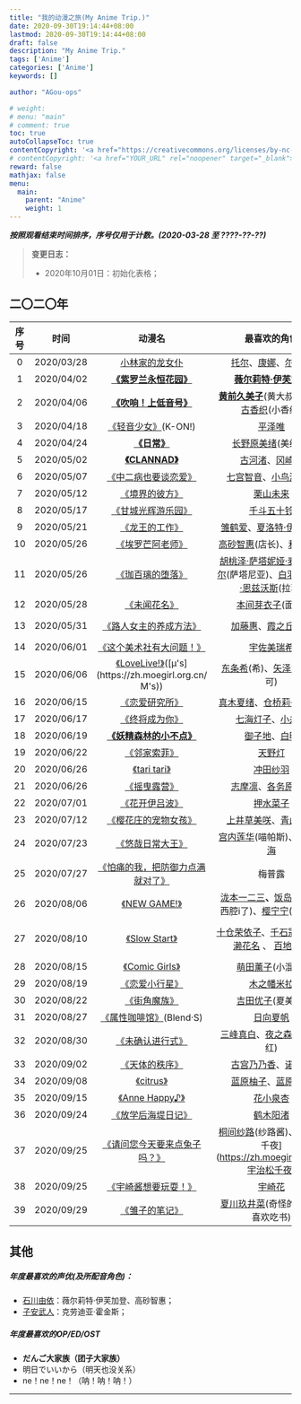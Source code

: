 ```yaml
---
title: "我的动漫之旅(My Anime Trip.)"
date: 2020-09-30T19:14:44+08:00
lastmod: 2020-09-30T19:14:44+08:00
draft: false
description: "My Anime Trip."
tags: ['Anime']
categories: ['Anime']
keywords: []

author: "AGou-ops"

# weight:
# menu: "main"
# comment: true
toc: true
autoCollapseToc: true
contentCopyright: '<a href="https://creativecommons.org/licenses/by-nc-nd/4.0/" rel="noopener" target="_blank">CC BY-NC-ND 4.0</a>'
# contentCopyright: '<a href="YOUR_URL" rel="noopener" target="_blank">See origin</a>'
reward: false
mathjax: false
menu:
  main:
    parent: "Anime"
    weight: 1
---
```


***按照观看结束时间排序，序号仅用于计数。(2020-03-28 至 ????-??-??)***

> **变更日志：**
>
> - 2020年10月01日：初始化表格；

## 二〇二〇年

| 序号 |    时间    |                            动漫名                            |                         最喜欢的角色                         |                            制片方                            |
| :--: | :--------: | :----------------------------------------------------------: | :----------------------------------------------------------: | :----------------------------------------------------------: |
|  0   | 2020/03/28 |  [小林家的龙女仆](https://zh.moegirl.org.cn/小林家的龙女仆)  | [托尔](https://zh.moegirl.org.cn/托尔(小林家的龙女仆))、[康娜](https://zh.moegirl.org.cn/康娜卡姆依)、[尔科亚](https://zh.moegirl.org.cn/露科亚) | [京都](https://zh.moegirl.org.cn/%E4%BA%AC%E9%83%BD%E5%8A%A8%E7%94%BB) |
|  1   | 2020/04/02 | **[《紫罗兰永恒花园》](https://zh.moegirl.org.cn/紫罗兰永恒花园)** | **[薇尔莉特·伊芙加登](https://zh.moegirl.org.cn/薇尔莉特·伊芙加登)** | [京都](https://zh.moegirl.org.cn/%E4%BA%AC%E9%83%BD%E5%8A%A8%E7%94%BB) |
|  2   | 2020/04/06 | **[《吹响！上低音号》](https://zh.moegirl.org.cn/吹响！上低音号)** | **[黄前久美子](https://zh.moegirl.org.cn/黄前久美子)**(黄大叔)、[中世古香织](https://zh.moegirl.org.cn/中世古香织)(小香织) | [京都](https://zh.moegirl.org.cn/%E4%BA%AC%E9%83%BD%E5%8A%A8%E7%94%BB) |
|  3   | 2020/04/18 |  [《轻音少女》](https://zh.moegirl.org.cn/轻音少女)(K-ON!)   |          [平泽唯](https://zh.moegirl.org.cn/平泽唯)          | [京都](https://zh.moegirl.org.cn/%E4%BA%AC%E9%83%BD%E5%8A%A8%E7%94%BB) |
|  4   | 2020/04/24 |        **[《日常》](https://zh.moegirl.org.cn/日常)**        |  [长野原美绪](https://zh.moegirl.org.cn/长野原美绪)(美绪酱)  | [京都](https://zh.moegirl.org.cn/%E4%BA%AC%E9%83%BD%E5%8A%A8%E7%94%BB) |
|  5   | 2020/05/02 |     **[《CLANNAD》](https://zh.moegirl.org.cn/CLANNAD)**     | [古河渚](https://zh.moegirl.org.cn/古河渚)、[冈崎汐](https://zh.moegirl.org.cn/冈崎汐) | [京都](https://zh.moegirl.org.cn/%E4%BA%AC%E9%83%BD%E5%8A%A8%E7%94%BB) |
|  6   | 2020/05/07 | [《中二病也要谈恋爱》](https://zh.moegirl.org.cn/中二病也要谈恋爱) | [七宫智音](https://zh.moegirl.org.cn/七宫智音)、[小鸟游六花](https://zh.moegirl.org.cn/小鸟游六花) | [京都](https://zh.moegirl.org.cn/%E4%BA%AC%E9%83%BD%E5%8A%A8%E7%94%BB) |
|  7   | 2020/05/12 |    [《境界的彼方》](https://zh.moegirl.org.cn/境界的彼方)    |        [栗山未来](https://zh.moegirl.org.cn/栗山未来)        | [京都](https://zh.moegirl.org.cn/%E4%BA%AC%E9%83%BD%E5%8A%A8%E7%94%BB) |
|  8   | 2020/05/17 | [《甘城光辉游乐园》](https://zh.moegirl.org.cn/甘城光辉游乐园) |      [千斗五十铃](https://zh.moegirl.org.cn/千斗五十铃)      | [京都](https://zh.moegirl.org.cn/%E4%BA%AC%E9%83%BD%E5%8A%A8%E7%94%BB) |
|  9   | 2020/05/21 |    [《龙王的工作》](https://zh.moegirl.org.cn/龙王的工作)    | [雏鹤爱](https://zh.moegirl.org.cn/雏鹤爱)、[夏洛特·伊佐阿尔](https://zh.moegirl.org.cn/夏洛特·伊佐阿尔) |    [project No.9](https://zh.moegirl.org.cn/Project_No.9)    |
|  10  | 2020/05/26 |  [《埃罗芒阿老师》](https://zh.moegirl.org.cn/埃罗芒阿老师)  | [高砂智惠](https://zh.moegirl.org.cn/高砂智惠)(店长)、[和泉纱雾](https://zh.moegirl.org.cn/和泉纱雾) |    [A-1 Pictures](https://zh.moegirl.org.cn/A-1_Pictures)    |
|  11  | 2020/05/26 |  [《珈百璃的堕落》](https://zh.moegirl.org.cn/珈百璃的堕落)  | [胡桃泽·萨塔妮娅·麦克道威尔](https://zh.moegirl.org.cn/胡桃泽·萨塔妮基亚·麦克道威尔)(萨塔尼亚)、[白羽·菈菲尔·恩兹沃斯](https://zh.moegirl.org.cn/白羽·拉菲尔·恩兹沃斯)(拉菲) |        [动画工房](https://zh.moegirl.org.cn/动画工房)        |
|  12  | 2020/05/28 |      [《未闻花名》](https://zh.moegirl.org.cn/未闻花名)      |   [本间芽衣子](https://zh.moegirl.org.cn/本间芽衣子)(面码)   |    [A-1 Pictures](https://zh.moegirl.org.cn/A-1_Pictures)    |
|  13  | 2020/05/31 | [《路人女主的养成方法》](https://zh.moegirl.org.cn/路人女主的养成方法) | [加藤惠](https://zh.moegirl.org.cn/加藤惠)、[霞之丘诗羽](https://zh.moegirl.org.cn/霞之丘诗羽) | [A-1 Pictures](https://zh.moegirl.org.cn/A-1_Pictures) & [CloverWorks](https://zh.moegirl.org.cn/CloverWorks) |
|  14  | 2020/06/01 | [《这个美术社有大问题！》](https://zh.moegirl.org.cn/这个美术社有大问题！) |      [宇佐美瑞希](https://zh.moegirl.org.cn/宇佐美瑞希)      |           [feel.](https://zh.moegirl.org.cn/Feel.)           |
|  15  | 2020/06/06 | [《LoveLive!》](https://zh.moegirl.org.cn/LoveLive!)([μ's](https://zh.moegirl.org.cn/Μ's)) | [东条希](https://zh.moegirl.org.cn/东条希)(希)、[矢泽妮可](https://zh.moegirl.org.cn/矢泽妮可)(妮可) |                                                              |
|  16  | 2020/06/15 |    [《恋爱研究所》](https://zh.moegirl.org.cn/恋爱研究所)    | [真木夏绪](https://zh.moegirl.org.cn/真木夏绪)、[仓桥莉子](https://zh.moegirl.org.cn/仓桥莉子)(李狗) |        [动画工房](https://zh.moegirl.org.cn/动画工房)        |
|  17  | 2020/06/17 |    [《终将成为你》](https://zh.moegirl.org.cn/终将成为你)    | [七海灯子](https://zh.moegirl.org.cn/七海灯子)、[小糸侑](https://zh.moegirl.org.cn/小糸侑) |          [TROYCA](https://zh.moegirl.org.cn/TROYCA)          |
|  18  | 2020/06/19 | **[《妖精森林的小不点》](https://zh.moegirl.org.cn/妖精森林的小不点)** | [御子地](https://zh.moegirl.org.cn/御子地)、[白明](https://zh.moegirl.org.cn/白明) |          [Lerche](https://zh.moegirl.org.cn/Lerche)          |
|  19  | 2020/06/22 |      [《邻家索菲》](https://zh.moegirl.org.cn/邻家索菲)      |          [天野灯](https://zh.moegirl.org.cn/天野灯)          | [Studio五组](https://zh.moegirl.org.cn/Studio五组)×[AXsiZ](https://zh.moegirl.org.cn/AXsiZ) |
|  20  | 2020/06/26 |     [《tari tari》](https://zh.moegirl.org.cn/tari_tari)     |        [冲田纱羽](https://zh.moegirl.org.cn/冲田纱羽)        |       [P.A.WORKS](https://zh.moegirl.org.cn/P.A.WORKS)       |
|  21  | 2020/06/26 |      [《摇曳露营》](https://zh.moegirl.org.cn/摇曳露营)      | [志摩凛](https://zh.moegirl.org.cn/志摩凛)、[各务原抚子](https://zh.moegirl.org.cn/各务原抚子) |       [C-Station](https://zh.moegirl.org.cn/C-Station)       |
|  22  | 2020/07/01 |    [《花开伊吕波》](https://zh.moegirl.org.cn/花开伊吕波)    |        [押水菜子](https://zh.moegirl.org.cn/押水菜子)        |       [P.A.WORKS](https://zh.moegirl.org.cn/P.A.WORKS)       |
|  23  | 2020/07/12 | [《樱花庄的宠物女孩》](https://zh.moegirl.org.cn/樱花庄的宠物女孩) | [上井草美咲](https://zh.moegirl.org.cn/上井草美咲)、[青山七海](https://zh.moegirl.org.cn/青山七海) |       [J.C.STAFF](https://zh.moegirl.org.cn/J.C.STAFF)       |
|  24  | 2020/07/23 |  [《悠哉日常大王》](https://zh.moegirl.org.cn/悠哉日常大王)  | [宫内莲华](https://zh.moegirl.org.cn/宫内莲华)(喵帕斯)、[越谷夏海](https://zh.moegirl.org.cn/越谷夏海) |   [ SILVER LINK.](https://zh.moegirl.org.cn/SILVER_LINK.)    |
|  25  | 2020/07/27 | [《怕痛的我，把防御力点满就对了》](https://zh.moegirl.org.cn/怕痛的我，把防御力点满就对了) |                            梅普露                            |   [ SILVER LINK.](https://zh.moegirl.org.cn/SILVER_LINK.)    |
|  26  | 2020/08/06 |     [《NEW GAME!》](https://zh.moegirl.org.cn/NEW_GAME!)     | [泷本一二三](https://zh.moegirl.org.cn/泷本一二三)**、**[饭岛结音](https://zh.moegirl.org.cn/饭岛结音)(关西腔i了)、[樱宁宁](https://zh.moegirl.org.cn/樱宁宁)(宁宁鸡) |        [动画工房](https://zh.moegirl.org.cn/动画工房)        |
|  27  | 2020/08/10 |    [《Slow Start》](https://zh.moegirl.org.cn/Slow_Start)    | [十仓荣依子](https://zh.moegirl.org.cn/十仓荣依子)、[千石冠](https://zh.moegirl.org.cn/千石冠)、[ 一之濑花名](https://zh.moegirl.org.cn/一之濑花名) 、 [百地玉手](https://zh.moegirl.org.cn/百地玉手) | [A-1 Pictures](https://zh.moegirl.org.cn/A-1_Pictures)→[CloverWorks](https://zh.moegirl.org.cn/CloverWorks)[1] [芳文社](https://zh.moegirl.org.cn/芳文社) |
|  28  | 2020/08/15 |   [《Comic Girls》](https://zh.moegirl.org.cn/Comic_Girls)   |    [萌田薰子](https://zh.moegirl.org.cn/萌田薰子)(小混沌)    | [Nexus](https://zh.moegirl.org.cn/Nexus) [芳文社](https://zh.moegirl.org.cn/芳文社) |
|  29  | 2020/08/19 |    [《恋爱小行星》](https://zh.moegirl.org.cn/恋爱小行星)    |      [木之幡米拉](https://zh.moegirl.org.cn/木之幡米拉)      | [动画工房](https://zh.moegirl.org.cn/动画工房)  [芳文社](https://zh.moegirl.org.cn/芳文社) |
|  30  | 2020/08/22 |      [《街角魔族》](https://zh.moegirl.org.cn/街角魔族)      |    [吉田优子](https://zh.moegirl.org.cn/吉田优子)(夏美子)    | [J.C.STAFF](https://zh.moegirl.org.cn/J.C.STAFF)  [芳文社](https://zh.moegirl.org.cn/芳文社) |
|  31  | 2020/08/27 | [《属性咖啡馆》](https://zh.moegirl.org.cn/属性咖啡馆)(Blend·S) |        [日向夏帆](https://zh.moegirl.org.cn/日向夏帆)        | [A-1 Pictures](https://zh.moegirl.org.cn/A-1_Pictures)  [芳文社](https://zh.moegirl.org.cn/芳文社) |
|  32  | 2020/08/30 |  [《未确认进行式》](https://zh.moegirl.org.cn/未确认进行式)  | [三峰真白](https://zh.moegirl.org.cn/三峰真白)、[夜之森小红](https://zh.moegirl.org.cn/夜之森小红)(小红) |        [动画工房](https://zh.moegirl.org.cn/动画工房)        |
|  33  | 2020/09/02 |    [《天体的秩序》](https://zh.moegirl.org.cn/天体的秩序)    | [古宫乃乃香](https://zh.moegirl.org.cn/古宫乃乃香)、[诺艾尔](https://zh.moegirl.org.cn/诺艾尔(天体的秩序)) |      [Studio 3Hz](https://zh.moegirl.org.cn/Studio_3Hz)      |
|  34  | 2020/09/08 |        [《citrus》](https://zh.moegirl.org.cn/citrus)        | [蓝原柚子](https://zh.moegirl.org.cn/蓝原柚子)、[蓝原芽衣](https://zh.moegirl.org.cn/蓝原芽衣) |        [Passione](https://zh.moegirl.org.cn/Passione)        |
|  35  | 2020/09/15 |   [《Anne Happy♪》](https://zh.moegirl.org.cn/Anne_Happy)    |        [花小泉杏](https://zh.moegirl.org.cn/花小泉杏)        |    [SILVER LINK.](https://zh.moegirl.org.cn/SILVER_LINK.)    |
|  36  | 2020/09/24 | [《放学后海堤日记》](https://zh.moegirl.org.cn/放学后海堤日记) |        [鹤木阳渚](https://zh.moegirl.org.cn/鹤木阳渚)        |        [动画工房](https://zh.moegirl.org.cn/动画工房)        |
|  37  | 2020/09/25 | [《请问您今天要来点兔子吗？》](https://zh.moegirl.org.cn/请问您今天要来点兔子吗？) | [桐间纱路](https://zh.moegirl.org.cn/桐间纱路)(纱路酱)、宇治松千夜](https://zh.moegirl.org.cn/宇治松千夜) |          [Koi](https://zh.moegirl.org.cn/Koi)(原作)          |
|  38  | 2020/09/25 | [《宇崎酱想要玩耍！》](https://zh.moegirl.org.cn/宇崎酱想要玩耍！) |         [宇崎花 ](https://zh.moegirl.org.cn/宇崎花)          |                                                              |
|  39  | 2020/09/29 |    [《雏子的笔记》](https://zh.moegirl.org.cn/雏子的笔记)    | [夏川玖井菜](https://zh.moegirl.org.cn/夏川玖井菜)(奇怪的爱好：喜欢吃书) |        [Passione](https://zh.moegirl.org.cn/Passione)        |

## 其他

##### 年度最喜欢的声优(及所配音角色)：

- [石川由依](https://zh.moegirl.org.cn/石川由依)：薇尔莉特·伊芙加登、高砂智惠；
- [子安武人](https://zh.moegirl.org.cn/子安武人)：克劳迪亚·霍金斯；

##### 年度最喜欢的OP/ED/OST

- **だんご大家族（团子大家族）**
- 明日でいいから（明天也没关系）
- ne！ne！ne！（呐！呐！呐！）

---


